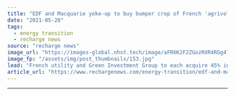 ```yaml
---
title: "EDF and Macquarie yoke-up to buy bumper crop of French 'agrivoltaic' projects"
date: "2021-05-20"
tags: 
  - energy transition
  - recharge news
source: "recharge news"
image_url: "https://images-global.nhst.tech/image/aFR6K2F2ZGozRXR4RGg4TnMxc2RsbG5CRjYyTlhtdDNUZUw4MDhaVjBFMD0=/nhst/binary/0c8d6108bb6d25ba4a56445021e4faa5"
image_fp: "/assets/img/post_thumbnails/153.jpg"
lead: "French utility and Green Investment Group to each acquire 45% in solar developer and agrivoltaic specialist Green Lighthouse Development with 2.4GW project pipeline"
article_url: "https://www.rechargenews.com/energy-transition/edf-and-macquarie-yoke-up-to-buy-bumper-crop-of-french-agrivoltaic-projects/2-1-1013244"
---
```


---
